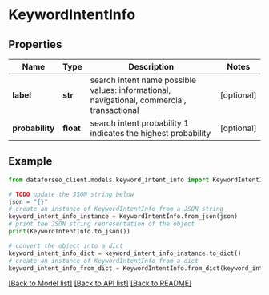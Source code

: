 # KeywordIntentInfo


## Properties

Name | Type | Description | Notes
------------ | ------------- | ------------- | -------------
**label** | **str** | search intent name possible values: informational, navigational, commercial, transactional | [optional] 
**probability** | **float** | search intent probability 1 indicates the highest probability | [optional] 

## Example

```python
from dataforseo_client.models.keyword_intent_info import KeywordIntentInfo

# TODO update the JSON string below
json = "{}"
# create an instance of KeywordIntentInfo from a JSON string
keyword_intent_info_instance = KeywordIntentInfo.from_json(json)
# print the JSON string representation of the object
print(KeywordIntentInfo.to_json())

# convert the object into a dict
keyword_intent_info_dict = keyword_intent_info_instance.to_dict()
# create an instance of KeywordIntentInfo from a dict
keyword_intent_info_from_dict = KeywordIntentInfo.from_dict(keyword_intent_info_dict)
```
[[Back to Model list]](../README.md#documentation-for-models) [[Back to API list]](../README.md#documentation-for-api-endpoints) [[Back to README]](../README.md)


